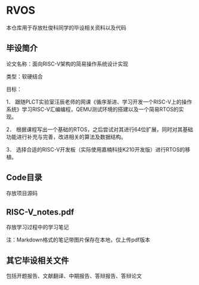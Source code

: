 # RVOS

本仓库用于存放杜俊科同学的毕设相关资料以及代码

## 毕设简介

论文名称：面向RISC-V架构的简易操作系统设计实现

类型：软硬结合

目标：

1． 跟随PLCT实验室汪辰老师的网课《循序渐进、学习开发一个RISC-V上的操作系统》学习RISC-V汇编编程，QEMU测试环境的搭建以及一个简易RTOS的实现。

2． 根据课程写出一个基础的RTOS，之后尝试对其进行64位扩展，同时对其基础功能进行补充与完善，改进相关的算法及数据结构。

3． 选择合适的RISC-V开发板（实际使用嘉楠科技K210开发版）进行RTOS的移植。

## Code目录

存放项目源码

## RISC-V_notes.pdf

存放学习过程中的学习笔记

注：Markdown格式的笔记带图片保存在本地，仅上传pdf版本

## 其它毕设相关文件

包括开题报告、文献翻译、中期报告、答辩报告、答辩论文

